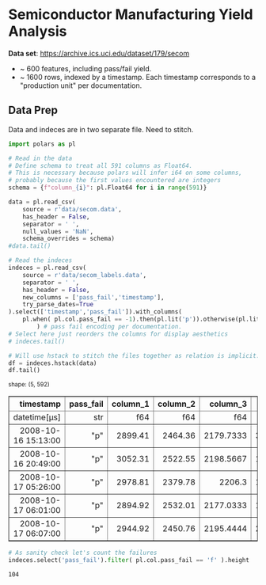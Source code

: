 # Semiconductor Manufacturing Yield Analysis

**Data set**:
https://archive.ics.uci.edu/dataset/179/secom
* ~ 600 features, including pass/fail yield.
* ~ 1600 rows, indexed by a timestamp. Each timestamp corresponds to a "production unit" per documentation. 

## Data Prep
Data and indeces are in two separate file. Need to stitch.


```python
import polars as pl

# Read in the data
# Define schema to treat all 591 columns as Float64. 
# This is necessary because polars will infer i64 on some columns, 
# probably because the first values encountered are integers 
schema = {f"column_{i}": pl.Float64 for i in range(591)}

data = pl.read_csv(
    source = r'data/secom.data', 
    has_header = False,
    separator = ' ',
    null_values = 'NaN',
    schema_overrides = schema)
#data.tail()

# Read the indeces
indeces = pl.read_csv(
    source = r'data/secom_labels.data',
    separator = ' ',
    has_header = False,
    new_columns = ['pass_fail','timestamp'],
    try_parse_dates=True
).select(['timestamp','pass_fail']).with_columns( 
    pl.when( pl.col.pass_fail == -1).then(pl.lit('p')).otherwise(pl.lit('f')).alias('pass_fail')
        ) # pass fail encoding per documentation. 
# Select here just reorders the columns for display aesthetics
# indeces.tail()

# Will use hstack to stitch the files together as relation is implicit. 
df = indeces.hstack(data)
df.tail()
```




<div><style>
.dataframe > thead > tr,
.dataframe > tbody > tr {
  text-align: right;
  white-space: pre-wrap;
}
</style>
<small>shape: (5, 592)</small><table border="1" class="dataframe"><thead><tr><th>timestamp</th><th>pass_fail</th><th>column_1</th><th>column_2</th><th>column_3</th><th>column_4</th><th>column_5</th><th>column_6</th><th>column_7</th><th>column_8</th><th>column_9</th><th>column_10</th><th>column_11</th><th>column_12</th><th>column_13</th><th>column_14</th><th>column_15</th><th>column_16</th><th>column_17</th><th>column_18</th><th>column_19</th><th>column_20</th><th>column_21</th><th>column_22</th><th>column_23</th><th>column_24</th><th>column_25</th><th>column_26</th><th>column_27</th><th>column_28</th><th>column_29</th><th>column_30</th><th>column_31</th><th>column_32</th><th>column_33</th><th>column_34</th><th>column_35</th><th>&hellip;</th><th>column_554</th><th>column_555</th><th>column_556</th><th>column_557</th><th>column_558</th><th>column_559</th><th>column_560</th><th>column_561</th><th>column_562</th><th>column_563</th><th>column_564</th><th>column_565</th><th>column_566</th><th>column_567</th><th>column_568</th><th>column_569</th><th>column_570</th><th>column_571</th><th>column_572</th><th>column_573</th><th>column_574</th><th>column_575</th><th>column_576</th><th>column_577</th><th>column_578</th><th>column_579</th><th>column_580</th><th>column_581</th><th>column_582</th><th>column_583</th><th>column_584</th><th>column_585</th><th>column_586</th><th>column_587</th><th>column_588</th><th>column_589</th><th>column_590</th></tr><tr><td>datetime[μs]</td><td>str</td><td>f64</td><td>f64</td><td>f64</td><td>f64</td><td>f64</td><td>f64</td><td>f64</td><td>f64</td><td>f64</td><td>f64</td><td>f64</td><td>f64</td><td>f64</td><td>f64</td><td>f64</td><td>f64</td><td>f64</td><td>f64</td><td>f64</td><td>f64</td><td>f64</td><td>f64</td><td>f64</td><td>f64</td><td>f64</td><td>f64</td><td>f64</td><td>f64</td><td>f64</td><td>f64</td><td>f64</td><td>f64</td><td>f64</td><td>f64</td><td>f64</td><td>&hellip;</td><td>f64</td><td>f64</td><td>f64</td><td>f64</td><td>f64</td><td>f64</td><td>f64</td><td>f64</td><td>f64</td><td>f64</td><td>f64</td><td>f64</td><td>f64</td><td>f64</td><td>f64</td><td>f64</td><td>f64</td><td>f64</td><td>f64</td><td>f64</td><td>f64</td><td>f64</td><td>f64</td><td>f64</td><td>f64</td><td>f64</td><td>f64</td><td>f64</td><td>f64</td><td>f64</td><td>f64</td><td>f64</td><td>f64</td><td>f64</td><td>f64</td><td>f64</td><td>f64</td></tr></thead><tbody><tr><td>2008-10-16 15:13:00</td><td>&quot;p&quot;</td><td>2899.41</td><td>2464.36</td><td>2179.7333</td><td>3085.3781</td><td>1.4843</td><td>100.0</td><td>82.2467</td><td>0.1248</td><td>1.3424</td><td>-0.0045</td><td>-0.0057</td><td>0.9579</td><td>203.9867</td><td>0.0</td><td>11.7692</td><td>419.3404</td><td>10.2397</td><td>0.9693</td><td>193.747</td><td>12.5373</td><td>1.4072</td><td>-5418.75</td><td>2608.0</td><td>-6228.25</td><td>356.0</td><td>1.2817</td><td>1.954</td><td>7.0793</td><td>71.1444</td><td>2.2222</td><td>0.1753</td><td>3.468</td><td>83.8405</td><td>8.7164</td><td>50.2482</td><td>&hellip;</td><td>8.5138</td><td>0.3141</td><td>85.1806</td><td>4.2063</td><td>1.0367</td><td>1.0972</td><td>0.3553</td><td>0.0929</td><td>32.3812</td><td>264.272</td><td>0.5671</td><td>4.98</td><td>0.0877</td><td>2.0902</td><td>0.0382</td><td>1.8844</td><td>15.4662</td><td>536.3418</td><td>2.0153</td><td>7.98</td><td>0.2363</td><td>2.6401</td><td>0.0785</td><td>1.4879</td><td>11.7256</td><td>0.0068</td><td>0.0138</td><td>0.0047</td><td>203.172</td><td>0.4988</td><td>0.0143</td><td>0.0039</td><td>2.8669</td><td>0.0068</td><td>0.0138</td><td>0.0047</td><td>203.172</td></tr><tr><td>2008-10-16 20:49:00</td><td>&quot;p&quot;</td><td>3052.31</td><td>2522.55</td><td>2198.5667</td><td>1124.6595</td><td>0.8763</td><td>100.0</td><td>98.4689</td><td>0.1205</td><td>1.4333</td><td>-0.0061</td><td>-0.0093</td><td>0.9618</td><td>204.0173</td><td>0.0</td><td>9.162</td><td>405.8178</td><td>10.2285</td><td>0.9696</td><td>193.7889</td><td>12.402</td><td>1.3949</td><td>-6408.75</td><td>2277.5</td><td>-3675.5</td><td>339.0</td><td>1.087</td><td>1.8023</td><td>5.1515</td><td>72.8444</td><td>2.0</td><td>0.1416</td><td>4.7088</td><td>84.0623</td><td>8.9607</td><td>50.2067</td><td>&hellip;</td><td>6.7381</td><td>0.5058</td><td>27.0176</td><td>3.6251</td><td>1.8156</td><td>0.9671</td><td>0.3105</td><td>0.0696</td><td>32.1048</td><td>266.832</td><td>0.6254</td><td>4.56</td><td>0.1308</td><td>1.742</td><td>0.0495</td><td>1.7089</td><td>20.9118</td><td>537.9264</td><td>2.1814</td><td>5.48</td><td>0.3891</td><td>1.9077</td><td>0.1213</td><td>1.0187</td><td>17.8379</td><td>null</td><td>null</td><td>null</td><td>null</td><td>0.4975</td><td>0.0131</td><td>0.0036</td><td>2.6238</td><td>0.0068</td><td>0.0138</td><td>0.0047</td><td>203.172</td></tr><tr><td>2008-10-17 05:26:00</td><td>&quot;p&quot;</td><td>2978.81</td><td>2379.78</td><td>2206.3</td><td>1110.4967</td><td>0.8236</td><td>100.0</td><td>99.4122</td><td>0.1208</td><td>null</td><td>null</td><td>null</td><td>null</td><td>null</td><td>null</td><td>null</td><td>null</td><td>null</td><td>null</td><td>null</td><td>12.4555</td><td>1.4256</td><td>-5153.25</td><td>2707.0</td><td>-4102.0</td><td>-1226.0</td><td>1.293</td><td>1.9435</td><td>7.2315</td><td>71.2667</td><td>2.2333</td><td>0.1659</td><td>3.4912</td><td>85.8638</td><td>8.1728</td><td>50.9333</td><td>&hellip;</td><td>7.0023</td><td>0.5605</td><td>74.1541</td><td>4.1095</td><td>2.0228</td><td>0.9718</td><td>0.1266</td><td>0.0332</td><td>13.0316</td><td>256.73</td><td>0.8209</td><td>11.09</td><td>0.2388</td><td>4.4128</td><td>0.0965</td><td>4.3197</td><td>29.0954</td><td>530.3709</td><td>2.3435</td><td>6.49</td><td>0.4154</td><td>2.176</td><td>0.1352</td><td>1.2237</td><td>17.7267</td><td>0.0197</td><td>0.0086</td><td>0.0025</td><td>43.5231</td><td>0.4987</td><td>0.0153</td><td>0.0041</td><td>3.059</td><td>0.0197</td><td>0.0086</td><td>0.0025</td><td>43.5231</td></tr><tr><td>2008-10-17 06:01:00</td><td>&quot;p&quot;</td><td>2894.92</td><td>2532.01</td><td>2177.0333</td><td>1183.7287</td><td>1.5726</td><td>100.0</td><td>98.7978</td><td>0.1213</td><td>1.4622</td><td>-0.0072</td><td>0.0032</td><td>0.9694</td><td>197.2448</td><td>0.0</td><td>9.7354</td><td>401.9153</td><td>9.863</td><td>0.974</td><td>187.3818</td><td>12.3937</td><td>1.3868</td><td>-5271.75</td><td>2676.5</td><td>-4001.5</td><td>394.75</td><td>1.2875</td><td>1.988</td><td>7.3255</td><td>70.5111</td><td>2.9667</td><td>0.2386</td><td>3.2803</td><td>84.5602</td><td>9.193</td><td>50.6547</td><td>&hellip;</td><td>6.7381</td><td>0.5058</td><td>27.0176</td><td>3.6251</td><td>1.8156</td><td>1.0108</td><td>0.192</td><td>0.0435</td><td>18.9966</td><td>264.272</td><td>0.5671</td><td>4.98</td><td>0.0877</td><td>2.0902</td><td>0.0382</td><td>1.8844</td><td>15.4662</td><td>534.3936</td><td>1.9098</td><td>9.13</td><td>0.3669</td><td>3.2524</td><td>0.104</td><td>1.7085</td><td>19.2104</td><td>0.0262</td><td>0.0245</td><td>0.0075</td><td>93.4941</td><td>0.5004</td><td>0.0178</td><td>0.0038</td><td>3.5662</td><td>0.0262</td><td>0.0245</td><td>0.0075</td><td>93.4941</td></tr><tr><td>2008-10-17 06:07:00</td><td>&quot;p&quot;</td><td>2944.92</td><td>2450.76</td><td>2195.4444</td><td>2914.1792</td><td>1.5978</td><td>100.0</td><td>85.1011</td><td>0.1235</td><td>null</td><td>null</td><td>null</td><td>null</td><td>null</td><td>null</td><td>null</td><td>null</td><td>null</td><td>null</td><td>null</td><td>12.479</td><td>1.4048</td><td>-5319.5</td><td>2668.0</td><td>-3951.75</td><td>-425.0</td><td>1.302</td><td>2.0085</td><td>7.3395</td><td>73.0667</td><td>2.5889</td><td>0.2021</td><td>3.386</td><td>83.3424</td><td>8.7786</td><td>50.194</td><td>&hellip;</td><td>6.7381</td><td>0.5058</td><td>27.0176</td><td>3.6251</td><td>1.8156</td><td>1.0827</td><td>0.2327</td><td>0.0678</td><td>21.4914</td><td>257.974</td><td>0.6193</td><td>8.42</td><td>0.1307</td><td>3.0894</td><td>0.0493</td><td>3.2639</td><td>21.1128</td><td>528.7918</td><td>2.0831</td><td>6.81</td><td>0.4774</td><td>2.2727</td><td>0.1495</td><td>1.2878</td><td>22.9183</td><td>0.0117</td><td>0.0162</td><td>0.0045</td><td>137.7844</td><td>0.4987</td><td>0.0181</td><td>0.004</td><td>3.6275</td><td>0.0117</td><td>0.0162</td><td>0.0045</td><td>137.7844</td></tr></tbody></table></div>




```python
# As sanity check let's count the failures
indeces.select('pass_fail').filter( pl.col.pass_fail == 'f' ).height
```




    104


